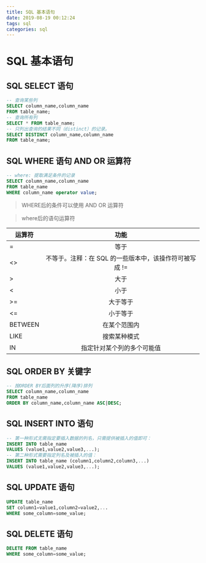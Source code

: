 ```yaml
---
title: SQL 基本语句
date: 2019-08-19 00:12:24
tags: sql
categories: sql
---
```


# SQL 基本语句

## SQL SELECT 语句

```sql
-- 查询某些列
SELECT column_name,column_name
FROM table_name;
-- 查询所有列
SELECT * FROM table_name;
-- 只列出查询的结果不同（distinct）的记录。
SELECT DISTINCT column_name,column_name
FROM table_name;
```

## SQL WHERE 语句 AND OR 运算符

```sql
-- where: 提取满足条件的记录
SELECT column_name,column_name 
FROM table_name 
WHERE column_name operator value;
```

> WHERE后的条件可以使用 AND OR 运算符

> where后的语句运算符

运算符  | 功能
-------|:-----:
=      |等于
<>     |不等于。注释：在 SQL 的一些版本中，该操作符可被写成 !=
>      |大于
<      |小于
>=     |大于等于
<=     |小于等于
BETWEEN|在某个范围内
LIKE   |搜索某种模式
IN     |指定针对某个列的多个可能值

## SQL ORDER BY 关键字

```sql
-- 按ORDER BY后面列的升序(降序)排列
SELECT column_name,column_name
FROM table_name
ORDER BY column_name,column_name ASC|DESC;
```

## SQL INSERT INTO 语句

```sql
-- 第一种形式无需指定要插入数据的列名，只需提供被插入的值即可：
INSERT INTO table_name 
VALUES (value1,value2,value3,...);
-- 第二种形式需要指定列名及被插入的值：
INSERT INTO table_name (column1,column2,column3,...) 
VALUES (value1,value2,value3,...);
```

## SQL UPDATE 语句

```sql
UPDATE table_name
SET column1=value1,column2=value2,...
WHERE some_column=some_value;
```

## SQL DELETE 语句

```sql
DELETE FROM table_name
WHERE some_column=some_value;
```